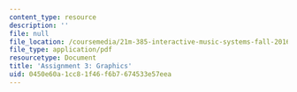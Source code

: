 ```yaml
---
content_type: resource
description: ''
file: null
file_location: /coursemedia/21m-385-interactive-music-systems-fall-2016/0450e60a1cc81f46f6b7674533e57eea_MIT21M_385F16_pset3.pdf
file_type: application/pdf
resourcetype: Document
title: 'Assignment 3: Graphics'
uid: 0450e60a-1cc8-1f46-f6b7-674533e57eea
---
```

